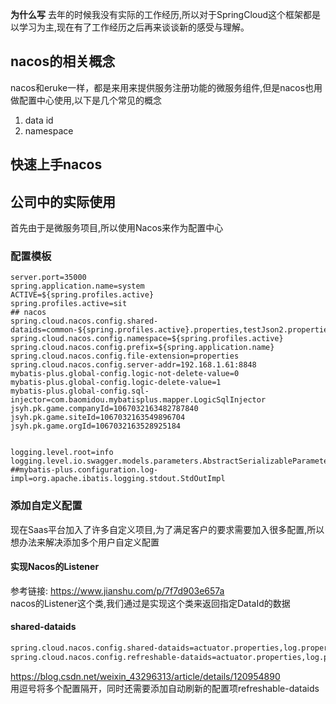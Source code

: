 **为什么写**
去年的时候我没有实际的工作经历,所以对于SpringCloud这个框架都是以学习为主,现在有了工作经历之后再来谈谈新的感受与理解。  
## nacos的相关概念
nacos和eruke一样，都是来用来提供服务注册功能的微服务组件,但是nacos也用做配置中心使用,以下是几个常见的概念  
1. data id
2. namespace
## 快速上手nacos
## 公司中的实际使用
首先由于是微服务项目,所以使用Nacos来作为配置中心
### 配置模板
```properties
server.port=35000
spring.application.name=system
ACTIVE=${spring.profiles.active}
spring.profiles.active=sit
## nacos
spring.cloud.nacos.config.shared-dataids=common-${spring.profiles.active}.properties,testJson2.properties
spring.cloud.nacos.config.namespace=${spring.profiles.active}
spring.cloud.nacos.config.prefix=${spring.application.name}
spring.cloud.nacos.config.file-extension=properties
spring.cloud.nacos.config.server-addr=192.168.1.61:8848
mybatis-plus.global-config.logic-not-delete-value=0
mybatis-plus.global-config.logic-delete-value=1
mybatis-plus.global-config.sql-injector=com.baomidou.mybatisplus.mapper.LogicSqlInjector
jsyh.pk.game.companyId=1067032163482787840
jsyh.pk.game.siteId=1067032163549896704
jsyh.pk.game.orgId=1067032163528925184


logging.level.root=info
logging.level.io.swagger.models.parameters.AbstractSerializableParameter=error
##mybatis-plus.configuration.log-impl=org.apache.ibatis.logging.stdout.StdOutImpl
```
### 添加自定义配置
现在Saas平台加入了许多自定义项目,为了满足客户的要求需要加入很多配置,所以想办法来解决添加多个用户自定义配置
#### 实现Nacos的Listener
参考链接: https://www.jianshu.com/p/7f7d903e657a    
nacos的Listener这个类,我们通过是实现这个类来返回指定DataId的数据 
#### shared-dataids
```bash
spring.cloud.nacos.config.shared-dataids=actuator.properties,log.properties
spring.cloud.nacos.config.refreshable-dataids=actuator.properties,log.properties
```
https://blog.csdn.net/weixin_43296313/article/details/120954890  
用逗号将多个配置隔开，同时还需要添加自动刷新的配置项refreshable-dataids
